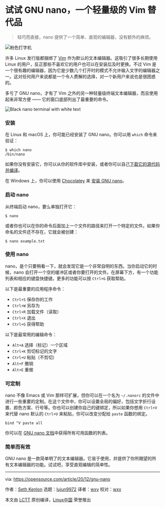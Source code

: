 [#]: collector: (lujun9972)
[#]: translator: (wxy)
[#]: reviewer: (wxy)
[#]: publisher: ( )
[#]: url: ( )
[#]: subject: (Try GNU nano, a lightweight alternative to Vim)
[#]: via: (https://opensource.com/article/20/12/gnu-nano)
[#]: author: (Seth Kenlon https://opensource.com/users/seth)

试试 GNU nano，一个轻量级的 Vim 替代品
======

> 轻巧而直接，nano 提供了一个简单、直观的编辑器，没有额外的麻烦。

![粉色打字机][1]

许多 Linux 发行版都捆绑了 [Vim][2] 作为默认的文本编辑器。这吸引了很多长期使用 Linux 的用户，反正那些不喜欢它的用户也可以在安装后及时更换。不过 Vim 是一个很有趣的编辑器，因为它是少数几个打开时的模式不允许输入文字的编辑器之一。这对任何用户来说都是一个令人费解的选择，对一个新用户来说也是很困惑的。

多亏了 GNU nano，才有了 Vim 之外的另一种轻量级终端文本编辑器，而且使用起来非常方便 —— 它的窗口底部列出了最重要的命令。

![Black nano terminal with white text][3]

### 安装

在 Linux 和 macOS 上，你可能已经安装了 GNU nano。你可以用 `which` 命令来验证：

```
$ which nano
/bin/nano
```

如果你没有安装它，你可以从你的软件库中安装，或者你可以自己[下载它的源代码并编译][4]。

在 Windows 上，你可以使用 [Chocolatey][6] 来 [安装 GNU nano][5]。

### 启动 nano

从终端启动 nano，要么单独打开它：

```
$ nano
```

或者你也可以在你的命令后面加上一个文件的路径来打开一个特定的文件。如果你命名的文件还不存在，它就会被创建：

```
$ nano example.txt
```

### 使用 nano

nano，是个只要稍看一下，就会发现它是一个非常自明的东西。当你启动它的时候，nano 会打开一个空的缓冲区或者你要打开的文件。在屏幕下方，有一个功能列表和相应的键盘快捷键。更多的功能可以按 `Ctrl+G` 获取帮助。

以下是最重要的应用程序命令：

  * `Ctrl+S` 保存你的工作
  * `Ctrl+W` 另存为
  * `Ctrl+R` 加载文件（读取）
  * `Ctrl+X` 退出
  * `Ctrl+G` 获得帮助

以下是最常用的编辑命令：

  * `Alt+A` 选择（标记）一个区域
  * `Ctrl+K` 剪切标记的文字
  * `Ctrl+U` 粘贴（不剪切）
  * `Alt+F` 撤销
  * `Alt+E` 重做

### 可定制

nano 不像 Emacs 或 Vim 那样可扩展，但你可以在一个名为 `~/.nanorc` 的文件中进行一些重要的定制。在这个文件中，你可以设置全局的偏好，包括文字折行设置、颜色方案、行号等。你也可以创建你自己的键绑定，所以如果你想用 `Ctrl+V` 来代替 nano 默认的 `Ctrl+U` 来粘贴，你可以改变分配给 `paste` 函数的绑定。
 
```
bind ^V paste all
```

你可以在 [GNU nano 文档][7]中获得所有可用函数的列表。

### 简单而有效

GNU nano 是一款简单明了的文本编辑器。它易于使用，并提供了你所期望的所有文本编辑器的功能。试试吧，享受直观编辑的简单性。

--------------------------------------------------------------------------------

via: https://opensource.com/article/20/12/gnu-nano

作者：[Seth Kenlon][a]
选题：[lujun9972][b]
译者：[wxy](https://github.com/wxy)
校对：[wxy](https://github.com/wxy)

本文由 [LCTT](https://github.com/LCTT/TranslateProject) 原创编译，[Linux中国](https://linux.cn/) 荣誉推出

[a]: https://opensource.com/users/seth
[b]: https://github.com/lujun9972
[1]: https://opensource.com/sites/default/files/styles/image-full-size/public/lead-images/osdc-docdish-typewriter-pink.png?itok=OXJBtyYf (A pink typewriter)
[2]: https://opensource.com/article/20/12/vi-text-editor
[3]: https://opensource.com/sites/default/files/uploads/nano-31_days-nano-opensource.png (Black nano terminal with white text)
[4]: http://nano-editor.org
[5]: https://opensource.com/article/20/12/%C2%A0https://chocolatey.org/packages/nano
[6]: https://opensource.com/article/20/3/chocolatey
[7]: https://www.nano-editor.org/dist/latest/nanorc.5.html
